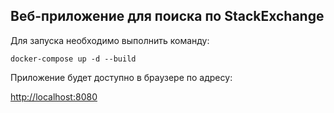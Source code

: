 ## Веб-приложение для поиска по StackExchange

Для запуска необходимо выполнить команду:
```
docker-compose up -d --build
```

Приложение будет доступно в браузере по адресу:

<http://localhost:8080>
